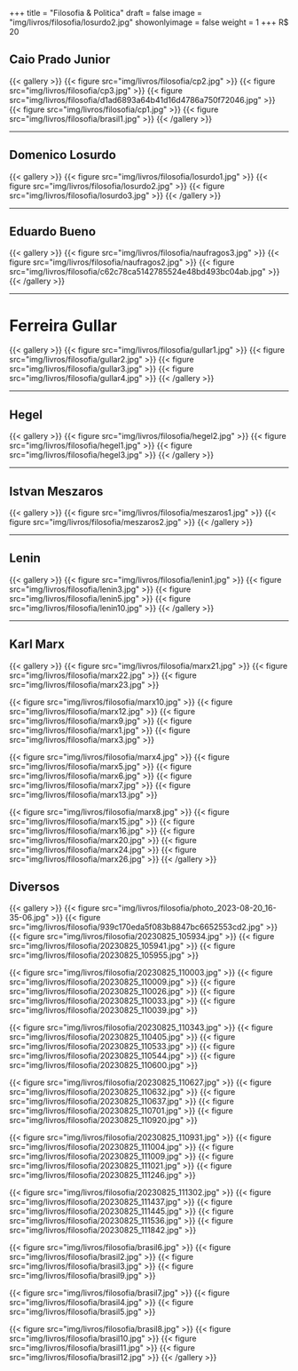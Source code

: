 +++
title = "Filosofia & Politica"
draft = false
image = "img/livros/filosofia/losurdo2.jpg"
showonlyimage = false
weight = 1
+++
<span class="price">R$ 20</span>
<!--more-->

## Caio Prado Junior

{{< gallery >}}
{{< figure src="img/livros/filosofia/cp2.jpg" >}}
{{< figure src="img/livros/filosofia/cp3.jpg" >}}
{{< figure src="img/livros/filosofia/d1ad6893a64b41d16d4786a750f72046.jpg" >}}
{{< figure src="img/livros/filosofia/cp1.jpg" >}}
{{< figure src="img/livros/filosofia/brasil1.jpg" >}}
{{< /gallery >}}

---

## Domenico Losurdo

{{< gallery >}}
{{< figure src="img/livros/filosofia/losurdo1.jpg" >}}
{{< figure src="img/livros/filosofia/losurdo2.jpg" >}}
{{< figure src="img/livros/filosofia/losurdo3.jpg" >}}
{{< /gallery >}}

---

## Eduardo Bueno

{{< gallery >}}
{{< figure src="img/livros/filosofia/naufragos3.jpg" >}}
{{< figure src="img/livros/filosofia/naufragos2.jpg" >}}
{{< figure src="img/livros/filosofia/c62c78ca5142785524e48bd493bc04ab.jpg" >}}
{{< /gallery >}}

---

# Ferreira Gullar

{{< gallery >}}
{{< figure src="img/livros/filosofia/gullar1.jpg" >}}
{{< figure src="img/livros/filosofia/gullar2.jpg" >}}
{{< figure src="img/livros/filosofia/gullar3.jpg" >}}
{{< figure src="img/livros/filosofia/gullar4.jpg" >}}
{{< /gallery >}}

---

## Hegel

{{< gallery >}}
{{< figure src="img/livros/filosofia/hegel2.jpg" >}}
{{< figure src="img/livros/filosofia/hegel1.jpg" >}}
{{< figure src="img/livros/filosofia/hegel3.jpg" >}}
{{< /gallery >}}

---

## Istvan Meszaros

{{< gallery >}}
{{< figure src="img/livros/filosofia/meszaros1.jpg" >}}
{{< figure src="img/livros/filosofia/meszaros2.jpg" >}}
{{< /gallery >}}

---

## Lenin

{{< gallery >}}
{{< figure src="img/livros/filosofia/lenin1.jpg" >}}
{{< figure src="img/livros/filosofia/lenin3.jpg" >}}
{{< figure src="img/livros/filosofia/lenin5.jpg" >}}
{{< figure src="img/livros/filosofia/lenin10.jpg" >}}
{{< /gallery >}}

---

## Karl Marx

{{< gallery >}}
{{< figure src="img/livros/filosofia/marx21.jpg" >}}
{{< figure src="img/livros/filosofia/marx22.jpg" >}}
{{< figure src="img/livros/filosofia/marx23.jpg" >}}

{{< figure src="img/livros/filosofia/marx10.jpg" >}}
{{< figure src="img/livros/filosofia/marx12.jpg" >}}
{{< figure src="img/livros/filosofia/marx9.jpg" >}}
{{< figure src="img/livros/filosofia/marx1.jpg" >}}
{{< figure src="img/livros/filosofia/marx3.jpg" >}}

{{< figure src="img/livros/filosofia/marx4.jpg" >}}
{{< figure src="img/livros/filosofia/marx5.jpg" >}}
{{< figure src="img/livros/filosofia/marx6.jpg" >}}
{{< figure src="img/livros/filosofia/marx7.jpg" >}}
{{< figure src="img/livros/filosofia/marx13.jpg" >}}

{{< figure src="img/livros/filosofia/marx8.jpg" >}}
{{< figure src="img/livros/filosofia/marx15.jpg" >}}
{{< figure src="img/livros/filosofia/marx16.jpg" >}}
{{< figure src="img/livros/filosofia/marx20.jpg" >}}
{{< figure src="img/livros/filosofia/marx24.jpg" >}}
{{< figure src="img/livros/filosofia/marx26.jpg" >}}
{{< /gallery >}}

## Diversos

{{< gallery >}}
{{< figure src="img/livros/filosofia/photo_2023-08-20_16-35-06.jpg" >}}
{{< figure src="img/livros/filosofia/939c170eda5f083b8847bc6652553cd2.jpg" >}}
{{< figure src="img/livros/filosofia/20230825_105934.jpg" >}}
{{< figure src="img/livros/filosofia/20230825_105941.jpg" >}}
{{< figure src="img/livros/filosofia/20230825_105955.jpg" >}}

{{< figure src="img/livros/filosofia/20230825_110003.jpg" >}}
{{< figure src="img/livros/filosofia/20230825_110009.jpg" >}}
{{< figure src="img/livros/filosofia/20230825_110026.jpg" >}}
{{< figure src="img/livros/filosofia/20230825_110033.jpg" >}}
{{< figure src="img/livros/filosofia/20230825_110039.jpg" >}}

{{< figure src="img/livros/filosofia/20230825_110343.jpg" >}}
{{< figure src="img/livros/filosofia/20230825_110405.jpg" >}}
{{< figure src="img/livros/filosofia/20230825_110533.jpg" >}}
{{< figure src="img/livros/filosofia/20230825_110544.jpg" >}}
{{< figure src="img/livros/filosofia/20230825_110600.jpg" >}}

{{< figure src="img/livros/filosofia/20230825_110627.jpg" >}}
{{< figure src="img/livros/filosofia/20230825_110632.jpg" >}}
{{< figure src="img/livros/filosofia/20230825_110637.jpg" >}}
{{< figure src="img/livros/filosofia/20230825_110701.jpg" >}}
{{< figure src="img/livros/filosofia/20230825_110920.jpg" >}}

{{< figure src="img/livros/filosofia/20230825_110931.jpg" >}}
{{< figure src="img/livros/filosofia/20230825_111004.jpg" >}}
{{< figure src="img/livros/filosofia/20230825_111009.jpg" >}}
{{< figure src="img/livros/filosofia/20230825_111021.jpg" >}}
{{< figure src="img/livros/filosofia/20230825_111246.jpg" >}}

{{< figure src="img/livros/filosofia/20230825_111302.jpg" >}}
{{< figure src="img/livros/filosofia/20230825_111437.jpg" >}}
{{< figure src="img/livros/filosofia/20230825_111445.jpg" >}}
{{< figure src="img/livros/filosofia/20230825_111536.jpg" >}}
{{< figure src="img/livros/filosofia/20230825_111842.jpg" >}}

{{< figure src="img/livros/filosofia/brasil6.jpg" >}}
{{< figure src="img/livros/filosofia/brasil2.jpg" >}}
{{< figure src="img/livros/filosofia/brasil3.jpg" >}}
{{< figure src="img/livros/filosofia/brasil9.jpg" >}}

{{< figure src="img/livros/filosofia/brasil7.jpg" >}}
{{< figure src="img/livros/filosofia/brasil4.jpg" >}}
{{< figure src="img/livros/filosofia/brasil5.jpg" >}}

{{< figure src="img/livros/filosofia/brasil8.jpg" >}}
{{< figure src="img/livros/filosofia/brasil10.jpg" >}}
{{< figure src="img/livros/filosofia/brasil11.jpg" >}}
{{< figure src="img/livros/filosofia/brasil12.jpg" >}}
{{< /gallery >}}